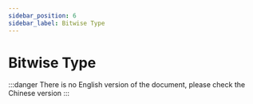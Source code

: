 ```yaml
---
sidebar_position: 6
sidebar_label: Bitwise Type
---
```


# Bitwise Type

:::danger
There is no English version of the document, please check the Chinese version
:::
